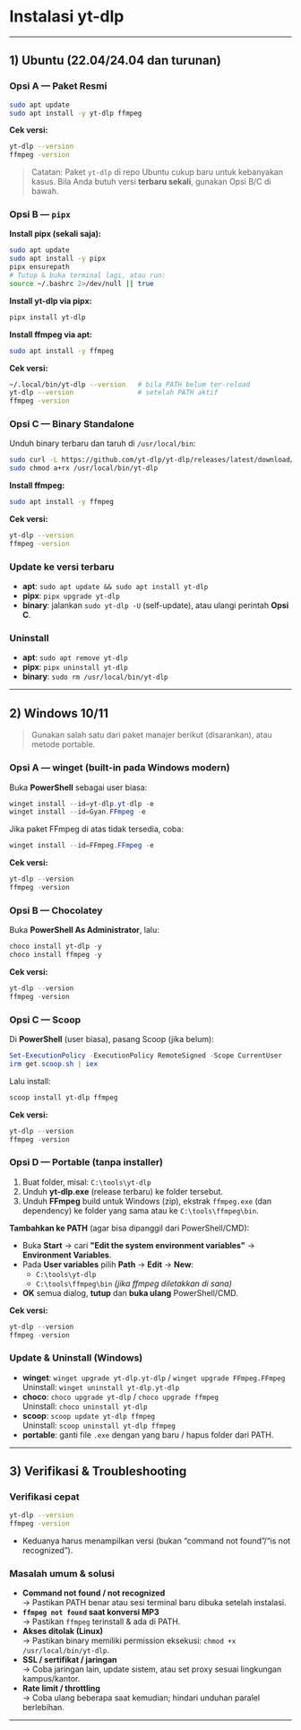 
# Instalasi **yt-dlp**
---

## 1) Ubuntu (22.04/24.04 dan turunan)

### Opsi A — Paket Resmi
```bash
sudo apt update
sudo apt install -y yt-dlp ffmpeg
```
**Cek versi:**
```bash
yt-dlp --version
ffmpeg -version
```

> Catatan: Paket `yt-dlp` di repo Ubuntu cukup baru untuk kebanyakan kasus. Bila Anda butuh versi **terbaru sekali**, gunakan Opsi B/C di bawah.

### Opsi B — `pipx` 
**Install pipx (sekali saja):**
```bash
sudo apt update
sudo apt install -y pipx
pipx ensurepath
# Tutup & buka terminal lagi, atau run:
source ~/.bashrc 2>/dev/null || true
```

**Install yt-dlp via pipx:**
```bash
pipx install yt-dlp
```

**Install ffmpeg via apt:**
```bash
sudo apt install -y ffmpeg
```

**Cek versi:**
```bash
~/.local/bin/yt-dlp --version   # bila PATH belum ter-reload
yt-dlp --version                # setelah PATH aktif
ffmpeg -version
```

### Opsi C — Binary Standalone 
Unduh binary terbaru dan taruh di `/usr/local/bin`:
```bash
sudo curl -L https://github.com/yt-dlp/yt-dlp/releases/latest/download/yt-dlp   -o /usr/local/bin/yt-dlp
sudo chmod a+rx /usr/local/bin/yt-dlp
```

**Install ffmpeg:**
```bash
sudo apt install -y ffmpeg
```

**Cek versi:**
```bash
yt-dlp --version
ffmpeg -version
```

### Update ke versi terbaru
- **apt**: `sudo apt update && sudo apt install yt-dlp`
- **pipx**: `pipx upgrade yt-dlp`
- **binary**: jalankan `sudo yt-dlp -U` (self-update), atau ulangi perintah **Opsi C**.

### Uninstall
- **apt**: `sudo apt remove yt-dlp`
- **pipx**: `pipx uninstall yt-dlp`
- **binary**: `sudo rm /usr/local/bin/yt-dlp`

---

## 2) Windows 10/11

> Gunakan salah satu dari paket manajer berikut (disarankan), atau metode portable.

### Opsi A — **winget** (built-in pada Windows modern)
Buka **PowerShell** sebagai user biasa:
```powershell
winget install --id=yt-dlp.yt-dlp -e
winget install --id=Gyan.FFmpeg -e
```
Jika paket FFmpeg di atas tidak tersedia, coba:
```powershell
winget install --id=FFmpeg.FFmpeg -e
```
**Cek versi:**
```powershell
yt-dlp --version
ffmpeg -version
```

### Opsi B — **Chocolatey**
Buka **PowerShell As Administrator**, lalu:
```powershell
choco install yt-dlp -y
choco install ffmpeg -y
```
**Cek versi:**
```powershell
yt-dlp --version
ffmpeg -version
```

### Opsi C — **Scoop**
Di **PowerShell** (user biasa), pasang Scoop (jika belum):
```powershell
Set-ExecutionPolicy -ExecutionPolicy RemoteSigned -Scope CurrentUser
irm get.scoop.sh | iex
```
Lalu install:
```powershell
scoop install yt-dlp ffmpeg
```
**Cek versi:**
```powershell
yt-dlp --version
ffmpeg -version
```

### Opsi D — **Portable (tanpa installer)**
1. Buat folder, misal: `C:\tools\yt-dlp`  
2. Unduh **yt-dlp.exe** (release terbaru) ke folder tersebut.  
3. Unduh **FFmpeg** build untuk Windows (zip), ekstrak `ffmpeg.exe` (dan dependency) ke folder yang sama atau ke `C:\tools\ffmpeg\bin`.

**Tambahkan ke PATH** (agar bisa dipanggil dari PowerShell/CMD):
- Buka **Start** → cari **"Edit the system environment variables"** → **Environment Variables**.
- Pada **User variables** pilih **Path** → **Edit** → **New**:
  - `C:\tools\yt-dlp`
  - `C:\tools\ffmpeg\bin` *(jika ffmpeg diletakkan di sana)*
- **OK** semua dialog, **tutup** dan **buka ulang** PowerShell/CMD.

**Cek versi:**
```powershell
yt-dlp --version
ffmpeg -version
```

### Update & Uninstall (Windows)
- **winget**: `winget upgrade yt-dlp.yt-dlp` / `winget upgrade FFmpeg.FFmpeg`  
  Uninstall: `winget uninstall yt-dlp.yt-dlp`
- **choco**: `choco upgrade yt-dlp` / `choco upgrade ffmpeg`  
  Uninstall: `choco uninstall yt-dlp`
- **scoop**: `scoop update yt-dlp ffmpeg`  
  Uninstall: `scoop uninstall yt-dlp ffmpeg`
- **portable**: ganti file `.exe` dengan yang baru / hapus folder dari PATH.

---

## 3) Verifikasi & Troubleshooting

### Verifikasi cepat
```bash
yt-dlp --version
ffmpeg -version
```
- Keduanya harus menampilkan versi (bukan “command not found”/“is not recognized”).

### Masalah umum & solusi
- **Command not found / not recognized**  
  → Pastikan PATH benar atau sesi terminal baru dibuka setelah instalasi.
- **`ffmpeg not found` saat konversi MP3**  
  → Pastikan `ffmpeg` terinstall & ada di PATH.
- **Akses ditolak (Linux)**  
  → Pastikan binary memiliki permission eksekusi: `chmod +x /usr/local/bin/yt-dlp`.
- **SSL / sertifikat / jaringan**  
  → Coba jaringan lain, update sistem, atau set proxy sesuai lingkungan kampus/kantor.
- **Rate limit / throttling**  
  → Coba ulang beberapa saat kemudian; hindari unduhan paralel berlebihan.

---